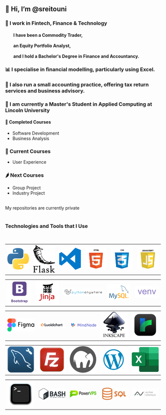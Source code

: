 ## 👋 Hi, I’m @sreitouni
### 👀 I work in Fintech, Finance & Technology
#### &nbsp;&nbsp;&nbsp;&nbsp;&nbsp;&nbsp;&nbsp; I have been a Commodity Trader, <br><br> &nbsp;&nbsp;&nbsp;&nbsp;&nbsp;&nbsp;&nbsp; an Equity Portfolio Analyst, <br><br> &nbsp;&nbsp;&nbsp;&nbsp;&nbsp;&nbsp;&nbsp; and I hold a Bachelor's Degree in Finance and Accountancy.<br>
### 📊 I specialise in financial modelling, particularly using Excel.
### 💼 I also run a small accounting practice, offering tax return services and business advisory.
### 🌱 I am currently a Master's Student in Applied Computing at Lincoln University
#### :hatched_chick: Completed Courses
* Software Development
* Business Analysis
### :swan: Current Courses
* User Experience
### :hot_pepper: Next Courses 
* Group Project
* Industry Project

<!---
sreitouni/sreitouni is a ✨ special ✨ repository because its `README.md` (this file) appears on your GitHub profile.
You can click the Preview link to take a look at your changes.
--->

<br>
My repositories are currently private
<br><br>

### Technologies and Tools that I Use

<br> 
<table>
  <tr>
    <td>
        <img src="https://raw.githubusercontent.com/sreitouni/sreitouni/main/assets/images/python.png" alt="Python" width="150" />
    </td>
    <td>
        <img src="https://raw.githubusercontent.com/sreitouni/sreitouni/main/assets/images/flask.png" alt="Flask" width="150" />
    </td>
    <td>
        <img src="https://raw.githubusercontent.com/sreitouni/sreitouni/main/assets/images/vsc.svg" alt="Visual Studio Code" width="150" />
    </td>
    <td>
        <img src="https://raw.githubusercontent.com/sreitouni/sreitouni/main/assets/images/html.png" alt="HTML" width="150" />
    </td>
    <td>
        <img src="https://raw.githubusercontent.com/sreitouni/sreitouni/main/assets/images/css.png" alt="CSS" width="150" />
    </td>
    <td>
        <img src="https://raw.githubusercontent.com/sreitouni/sreitouni/main/assets/images/javascript.png" alt="JavaScript" width="150" />
    </td>
  </tr>
</table>
<table>
  <tr>
    <td>
        <img src="https://raw.githubusercontent.com/sreitouni/sreitouni/main/assets/images/bootstrap.png" alt="Bootstrap" width="150" />
    </td>
    <td>
        <img src="https://raw.githubusercontent.com/sreitouni/sreitouni/main/assets/images/jinja2.png" alt="Jinja" width="150" />
    </td>
    <td>
        <img src="https://raw.githubusercontent.com/sreitouni/sreitouni/main/assets/images/pa.png" alt="Python Anywhere" width="250" />
    </td>
    <td>
        <img src="https://raw.githubusercontent.com/sreitouni/sreitouni/main/assets/images/mysql.png" alt="MySQL" width="150" />
    </td>
    <td>
        <img src="https://raw.githubusercontent.com/sreitouni/sreitouni/main/assets/images/venv.png" alt="Virtual Environment" width="150" />
    </td>
  </tr>
</table>
<table>
  <tr>
    <td>
        <img src="https://raw.githubusercontent.com/sreitouni/sreitouni/main/assets/images/figma.png" alt="Figma" width="150" />
    </td>
    <td>
        <img src="https://raw.githubusercontent.com/sreitouni/sreitouni/main/assets/images/lucidchart.png" alt="Lucidchart" width="150" />
    </td>
    <td>
        <img src="https://raw.githubusercontent.com/sreitouni/sreitouni/main/assets/images/mindnode.svg" alt="Mindnode" width="150" />
    </td>
    <td>
        <img src="https://raw.githubusercontent.com/sreitouni/sreitouni/main/assets/images/inkscape.png" alt="Inkscape" width="150" />
    </td>
    <td>
        <img src="https://raw.githubusercontent.com/sreitouni/sreitouni/main/assets/images/twine.png" alt="Twine" width="150" />
    </td>
  </tr>
</table>
<table>
  <tr>
    <td>
        <img src="https://raw.githubusercontent.com/sreitouni/sreitouni/main/assets/images/mysqlworkbench.png" alt="MySQLWorkbench" width="150" />
    </td>
    <td>
        <img src="https://raw.githubusercontent.com/sreitouni/sreitouni/main/assets/images/filezilla.png" alt="Filezilla" width="150" />
    </td>
    <td>
        <img src="https://raw.githubusercontent.com/sreitouni/sreitouni/main/assets/images/mamp.png" alt="MAMP" width="150" />
    </td>
    <td>
        <img src="https://raw.githubusercontent.com/sreitouni/sreitouni/main/assets/images/wordpress.png" alt="Wordpress" width="150" />
    </td>
    <td>
        <img src="https://raw.githubusercontent.com/sreitouni/sreitouni/main/assets/images/excel.png" alt="Exel" width="150" />
    </td>
  </tr>
</table>
<table>
  <tr>
    <td>
        <img src="https://raw.githubusercontent.com/sreitouni/sreitouni/main/assets/images/terminal.png" alt="Terminal" width="150" />
    </td>
    <td>
        <img src="https://raw.githubusercontent.com/sreitouni/sreitouni/main/assets/images/bash.png" alt="Bash" width="150" />
    </td>
    <td>
        <img src="https://raw.githubusercontent.com/sreitouni/sreitouni/main/assets/images/powervps.png" alt="PowerVPS" width="150" />
    </td>
    <td>
        <img src="https://raw.githubusercontent.com/sreitouni/sreitouni/main/assets/images/sql.png" alt="SQL" width="150" />
    </td>
    <td>
        <img src="https://raw.githubusercontent.com/sreitouni/sreitouni/main/assets/images/alpha_vantage.png" alt="Alpha Vantage" width="150" />
    </td>
  </tr>
</table>

